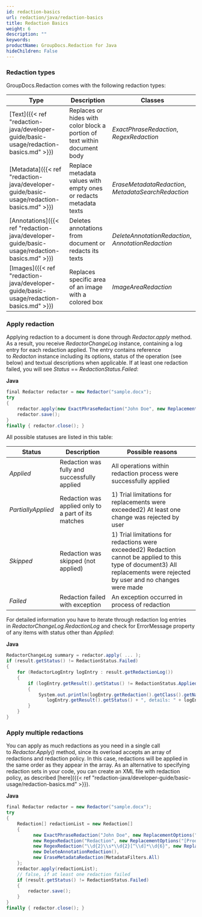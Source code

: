 ```yaml
---
id: redaction-basics
url: redaction/java/redaction-basics
title: Redaction Basics
weight: 6
description: ""
keywords: 
productName: GroupDocs.Redaction for Java
hideChildren: False
---
```

### Redaction types

GroupDocs.Redaction comes with the following redaction types:

| Type | Description | Classes |
| --- | --- | --- |
| [Text]({{< ref "redaction-java/developer-guide/basic-usage/redaction-basics.md" >}}) | Replaces or hides with color block a portion of text within document body | *ExactPhraseRedaction*, *RegexRedaction* |
| [Metadata]({{< ref "redaction-java/developer-guide/basic-usage/redaction-basics.md" >}}) | Replace metadata values with empty ones or redacts metadata texts | *EraseMetadataRedaction*, *MetadataSearchRedaction* |
| [Annotations]({{< ref "redaction-java/developer-guide/basic-usage/redaction-basics.md" >}}) | Deletes annotations from document or redacts its texts | *DeleteAnnotationRedaction*, *AnnotationRedaction* |
| [Images]({{< ref "redaction-java/developer-guide/basic-usage/redaction-basics.md" >}}) | Replaces specific area of an image with a colored box | *ImageAreaRedaction* |

### Apply redaction

Applying redaction to a document is done through *Redactor.apply* method. As a result, you receive *RedactorChangeLog* instance, containing a log entry for each redaction applied. The entry contains reference to *Redacton* instance including its options, status of the operation (see below) and textual descriptions when applicable. If at least one redaction failed, you will see *Status* == *RedactionStatus.Failed*:

**Java**

```csharp
final Redactor redactor = new Redactor("sample.docx");
try 
{
    redactor.apply(new ExactPhraseRedaction("John Doe", new ReplacementOptions("[personal]")));
    redactor.save();
}
finally { redactor.close(); }
```

All possible statuses are listed in this table:

| Status | Description | Possible reasons |
| --- | --- | --- |
| *Applied* | Redaction was fully and successfully applied | All operations within redaction process were successfully applied |
| *PartiallyApplied* | Redaction was applied only to a part of its matches | 1) Trial limitations for replacements were exceeded2) At least one change was rejected by user |
| *Skipped* | Redaction was skipped (not applied) | 1) Trial limitations for redactions were exceeded2) Redaction cannot be applied to this type of document3) All replacements were rejected by user and no changes were made |
| *Failed* | Redaction failed with exception | An exception occurred in process of redaction |

For detailed information you have to iterate through redaction log entries in *RedactorChangeLog.RedactionLog* and check for ErrorMessage property of any items with status other than *Applied*:

**Java**

```csharp
RedactorChangeLog summary = redactor.apply( ... );
if (result.getStatus() != RedactionStatus.Failed)
{
	for (RedactorLogEntry logEntry : result.getRedactionLog())
    {
        if (logEntry.getResult().getStatus() != RedactionStatus.Applied)
        {
            System.out.println(logEntry.getRedaction().getClass().getName() + " status is " + 
               logEntry.getResult().getStatus() + ", details: " + logEntry.getResult().getErrorMessage());
        }
    }
}
```

### Apply multiple redactions

You can apply as much redactions as you need in a single call to *Redactor.Apply()* method, since its overload accepts an array of redactions and redaction policy. In this case, redactions will be applied in the same order as they appear in the array. As an alternative to specifying redaction sets in your code, you can create an XML file with redaction policy, as described [here]({{< ref "redaction-java/developer-guide/basic-usage/redaction-basics.md" >}}).

**Java**

```csharp
final Redactor redactor = new Redactor("sample.docx");
try 
{
    Redaction[] redactionList = new Redaction[]
    {
          new ExactPhraseRedaction("John Doe", new ReplacementOptions("[Client]")),
          new RegexRedaction("Redaction", new ReplacementOptions("[Product]")),
          new RegexRedaction("\\d{2}\\s*\\d{2}[^\\d]*\\d{6}", new ReplacementOptions(java.awt.Color.BLUE)),
          new DeleteAnnotationRedaction(),
          new EraseMetadataRedaction(MetadataFilters.All)
    };
    redactor.apply(redactionList);
    // false, if at least one redaction failed
    if (result.getStatus() != RedactionStatus.Failed)
    {
        redactor.save();
    }
}
finally { redactor.close(); }
```
